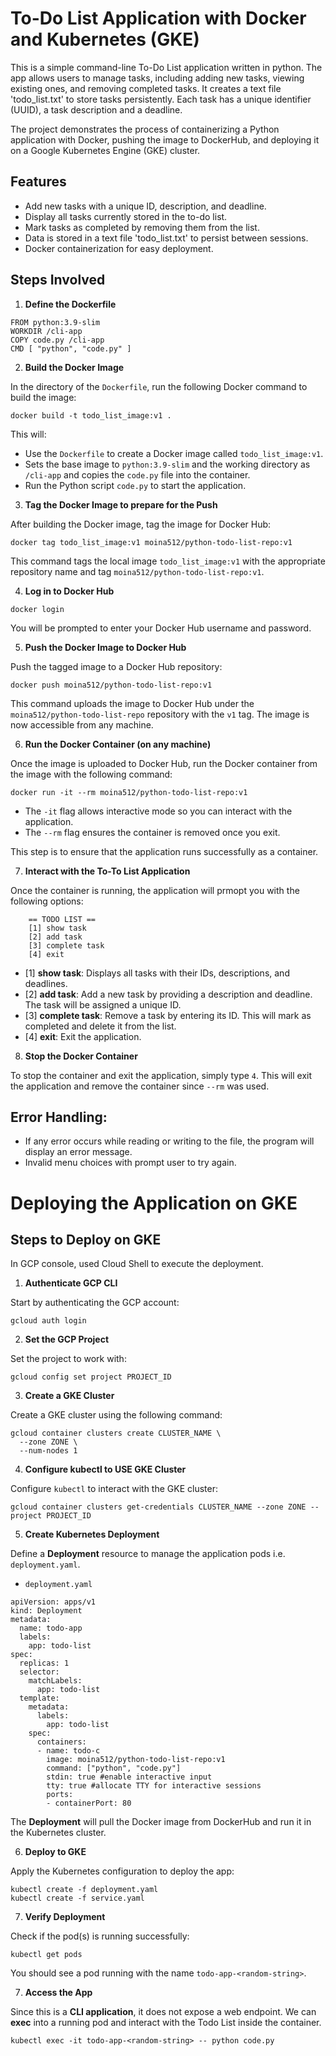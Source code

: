 # To-Do List Application with Docker and Kubernetes (GKE)

This is a simple command-line To-Do List application written in python. The app allows users to manage tasks, including adding new tasks, viewing existing ones, and removing completed tasks. It creates a text file 'todo_list.txt' to store tasks persistently. Each task has a unique identifier (UUID), a task description and a deadline.

The project demonstrates the process of containerizing a Python application with Docker, pushing the image to DockerHub, and deploying it on a Google Kubernetes Engine (GKE) cluster.

## Features

- Add new tasks with a unique ID, description, and deadline.
- Display all tasks currently stored in the to-do list.
- Mark tasks as completed by removing them from the list.
- Data is stored in a text file 'todo_list.txt' to persist between sessions.
- Docker containerization for easy deployment.

## Steps Involved

1. **Define the Dockerfile**

```
FROM python:3.9-slim
WORKDIR /cli-app
COPY code.py /cli-app
CMD [ "python", "code.py" ]
```

2. **Build the Docker Image**

In the directory of the `Dockerfile`, run the following Docker command to build the image:

```
docker build -t todo_list_image:v1 .
```

This will:
- Use the `Dockerfile` to create a Docker image called `todo_list_image:v1`.
- Sets the base image to `python:3.9-slim` and the working directory as `/cli-app` and copies the `code.py` file into the container.
- Run the Python script `code.py` to start the application.

3. **Tag the Docker Image to prepare for the Push**

After building the Docker image, tag the image for Docker Hub:

```
docker tag todo_list_image:v1 moina512/python-todo-list-repo:v1
```

This command tags the local image `todo_list_image:v1` with the appropriate repository name and tag `moina512/python-todo-list-repo:v1`.

4. **Log in to Docker Hub**

```
docker login
```

You will be prompted to enter your Docker Hub username and password.

5. **Push the Docker Image to Docker Hub**

Push the tagged image to a Docker Hub repository:

```
docker push moina512/python-todo-list-repo:v1
```

This command uploads the image to Docker Hub under the `moina512/python-todo-list-repo` repository with the `v1` tag. The image is now accessible from any machine.

6. **Run the Docker Container (on any machine)**

Once the image is uploaded to Docker Hub, run the Docker container from the image with the following command:

```
docker run -it --rm moina512/python-todo-list-repo:v1
```

- The `-it` flag allows interactive mode so you can interact with the application.
- The `--rm` flag ensures the container is removed once you exit.

This step is to ensure that the application runs successfully as a container. 

7. **Interact with the To-To List Application**

Once the container is running, the application will prmopt you with the following options:

```
    == TODO LIST ==  
    [1] show task    
    [2] add task     
    [3] complete task
    [4] exit
```

- [1] **show task**: Displays all tasks with their IDs, descriptions, and deadlines. 
- [2] **add task**: Add a new task by providing a description and deadline. The task will be assigned a unique ID.
- [3] **complete task**: Remove a task by entering its ID. This will mark as completed and delete it from the list.
- [4] **exit**: Exit the application.

8. **Stop the Docker Container**

To stop the container and exit the application, simply type `4`. This will exit the application and remove the container since `--rm` was used.

## Error Handling:

- If any error occurs while reading or writing to the file, the program will display an error message.
- Invalid menu choices with prompt user to try again.

# Deploying the Application on GKE

## Steps to Deploy on GKE

In GCP console, used Cloud Shell to execute the deployment.

1. **Authenticate GCP CLI**

Start by authenticating the GCP account: 

```
gcloud auth login
```

2. **Set the GCP Project**

Set the project to work with:

```
gcloud config set project PROJECT_ID
```

3. **Create a GKE Cluster**

Create a GKE cluster using the following command:

```
gcloud container clusters create CLUSTER_NAME \
  --zone ZONE \
  --num-nodes 1
```

4. **Configure kubectl to USE GKE Cluster**

Configure `kubectl` to interact with the GKE cluster:

```
gcloud container clusters get-credentials CLUSTER_NAME --zone ZONE --project PROJECT_ID
```

5. **Create Kubernetes Deployment**

Define a **Deployment** resource to manage the application pods i.e. `deployment.yaml`.

- `deployment.yaml`

```
apiVersion: apps/v1
kind: Deployment
metadata:
  name: todo-app
  labels:
    app: todo-list
spec:
  replicas: 1
  selector:
    matchLabels:
      app: todo-list
  template:
    metadata:
      labels:
        app: todo-list
    spec:
      containers:
      - name: todo-c
        image: moina512/python-todo-list-repo:v1
        command: ["python", "code.py"]
        stdin: true #enable interactive input
        tty: true #allocate TTY for interactive sessions
        ports:
        - containerPort: 80
```

The **Deployment** will pull the Docker image from DockerHub and run it in the Kubernetes cluster.

6. **Deploy to GKE**

Apply the Kubernetes configuration to deploy the app:

```
kubectl create -f deployment.yaml
kubectl create -f service.yaml
```

7. **Verify Deployment**

Check if the pod(s) is running successfully:

```
kubectl get pods
```

You should see a pod running with the name `todo-app-<random-string>`.

7. **Access the App**

Since this is a **CLI application**, it does not expose a web endpoint. We can **exec** into a running pod and interact with the Todo List inside the container.

```
kubectl exec -it todo-app-<random-string> -- python code.py
```